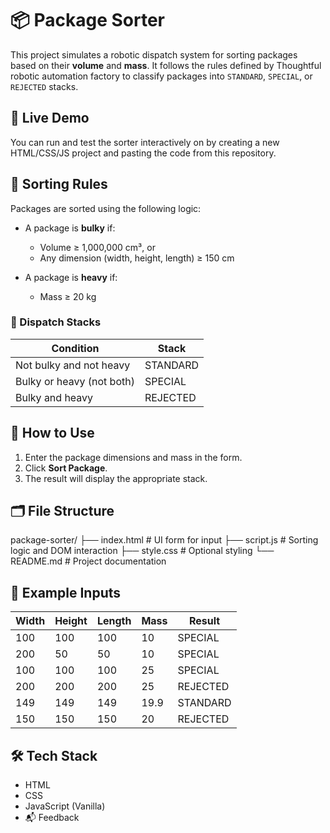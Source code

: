 
# 📦 Package Sorter

This project simulates a robotic dispatch system for sorting packages based on their **volume** and **mass**. It follows the rules defined by Thoughtful robotic automation factory to classify packages into `STANDARD`, `SPECIAL`, or `REJECTED` stacks.

## 🚀 Live Demo

You can run and test the sorter interactively on by creating a new HTML/CSS/JS project and pasting the code from this repository.

## 📐 Sorting Rules

Packages are sorted using the following logic:

- A package is **bulky** if:

  - Volume ≥ 1,000,000 cm³, or
  - Any dimension (width, height, length) ≥ 150 cm
- A package is **heavy** if:

  - Mass ≥ 20 kg

### 🧭 Dispatch Stacks

| Condition                 | Stack    |
| ------------------------- | -------- |
| Not bulky and not heavy   | STANDARD |
| Bulky or heavy (not both) | SPECIAL  |
| Bulky and heavy           | REJECTED |

## 🧪 How to Use

1. Enter the package dimensions and mass in the form.
2. Click **Sort Package**.
3. The result will display the appropriate stack.

## 🗂️ File Structure

package-sorter/
├── index.html      # UI form for input
├── script.js       # Sorting logic and DOM interaction
├── style.css       # Optional styling
└── README.md       # Project documentation

## 🧠 Example Inputs

| Width | Height | Length | Mass | Result   |
| ----- | ------ | ------ | ---- | -------- |
| 100   | 100    | 100    | 10   | SPECIAL  |
| 200   | 50     | 50     | 10   | SPECIAL  |
| 100   | 100    | 100    | 25   | SPECIAL  |
| 200   | 200    | 200    | 25   | REJECTED |
| 149   | 149    | 149    | 19.9 | STANDARD |
| 150   | 150    | 150    | 20   | REJECTED |

## 🛠️ Tech Stack

- HTML
- CSS
- JavaScript (Vanilla)
- 📬 Feedback
